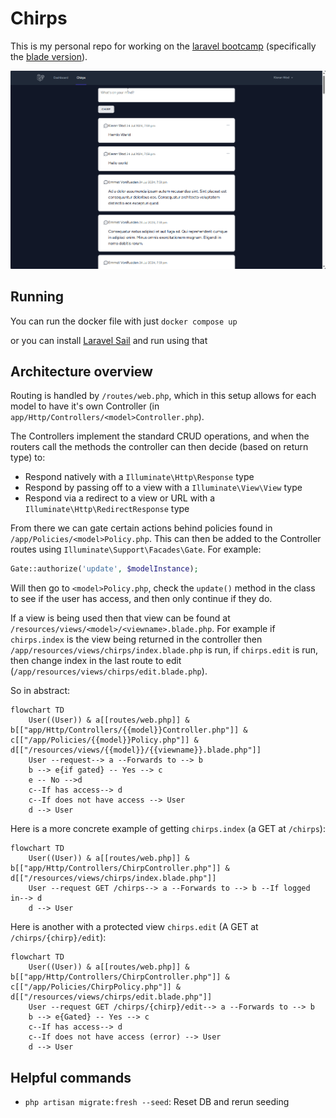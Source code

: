 # Chirps

This is my personal repo for working on the [laravel bootcamp](https://bootcamp.laravel.com/introduction) (specifically the [blade version](https://bootcamp.laravel.com/blade/installation)).

![](./public/img/example.gif)

## Running

You can run the docker file with just `docker compose up`

or you can install [Laravel Sail](https://laravel.com/docs/11.x/sail) and run using that

## Architecture overview

Routing is handled by `/routes/web.php`, which in this setup allows for each model to have it's own Controller (in `app/Http/Controllers/<model>Controller.php`). 

The Controllers implement the standard CRUD operations, and when the routers call the methods the controller can then decide (based on return type) to:

- Respond natively with a `Illuminate\Http\Response` type
- Respond by passing off to a view with a `Illuminate\View\View` type
- Respond via a redirect to a view or URL with a `Illuminate\Http\RedirectResponse` type

From there we can gate certain actions behind policies found in `/app/Policies/<model>Policy.php`. This can then be added to the Controller routes using `Illuminate\Support\Facades\Gate`. For example:

```php
Gate::authorize('update', $modelInstance);
```

Will then go to `<model>Policy.php`, check the `update()` method in the class to see if the user has access, and then only continue if they do.

If a view is being used then that view can be found at `/resources/views/<model>/<viewname>.blade.php`. For example if `chirps.index` is the view being returned in the controller then `/app/resources/views/chirps/index.blade.php` is run, if `chirps.edit` is run, then change index in the last route to edit (`/app/resources/views/chirps/edit.blade.php`).

So in abstract:

```mermaid
flowchart TD
    User((User)) & a[[routes/web.php]] & b[["app/Http/Controllers/{{model}}Controller.php"]] & c[["/app/Policies/{{model}}Policy.php"]] & d[["/resources/views/{{model}}/{{viewname}}.blade.php"]]
    User --request--> a --Forwards to --> b
    b --> e{if gated} -- Yes --> c
    e -- No -->d
    c--If has access--> d
    c--If does not have access --> User
    d --> User
```

Here is a more concrete example of getting `chirps.index` (a GET at `/chirps`):

```mermaid
flowchart TD
    User((User)) & a[[routes/web.php]] & b[["app/Http/Controllers/ChirpController.php"]] & d[["/resources/views/chirps/index.blade.php"]]
    User --request GET /chirps--> a --Forwards to --> b --If logged in--> d
    d --> User
```

Here is another with a protected view `chirps.edit` (A GET at `/chirps/{chirp}/edit`):

```mermaid
flowchart TD
    User((User)) & a[[routes/web.php]] & b[["app/Http/Controllers/ChirpController.php"]] & c[["/app/Policies/ChirpPolicy.php"]] & d[["/resources/views/chirps/edit.blade.php"]]
    User --request GET /chirps/{chirp}/edit--> a --Forwards to --> b
    b --> e{Gated} -- Yes --> c
    c--If has access--> d
    c--If does not have access (error) --> User
    d --> User
```

## Helpful commands

- `php artisan migrate:fresh --seed`: Reset DB and rerun seeding

